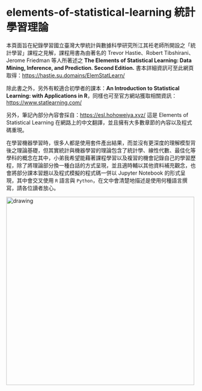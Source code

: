 # elements-of-statistical-learning 統計學習理論

本頁面旨在紀錄學習國立臺灣大學統計與數據科學研究所江其衽老師所開設之「統計學習」課程之見解，課程用書為由著名的 Trevor Hastie、Robert Tibshirani、Jerome Friedman 等人所著述之 
**The Elements of Statistical Learning: Data Mining, Inference, and Prediction. Second Edition.**
書本詳細資訊可至此網頁取得：https://hastie.su.domains/ElemStatLearn/

除此書之外，另外有較適合初學者的課本：**An Introduction to Statistical Learning: with Applications in R**，同樣也可至官方網站獲取相關資訊：https://www.statlearning.com/

另外，筆記內部分內容會採自：https://esl.hohoweiya.xyz/ 這是 Elements of Statistical Learning 在網路上的中文翻譯，並且擁有大多數章節的內容以及程式碼重現。

在學習機器學習時，很多人都是使用套件產出結果，而並沒有更深度的理解模型背後之理論基礎，但其實統計與機器學習的理論包含了統計學、線性代數、最佳化等學科的概念在其中，小弟我希望能藉著課程學習以及複習的機會記錄自己的學習歷程，除了將理論部分換一種白話的方式呈現，並且適時輔以其他資料補充觀念，也會將部分課本習題以及程式模擬的程式碼一併以 Jupyter Notebook 的形式呈現，其中會交叉使用 `R` 語言與 `Python`，在文中會清楚地描述是使用何種語言撰寫，請各位讀者放心。

<img src="[https://user-images.githubusercontent.com/13688320/51331586-095cf300-1ab5-11e9-9a21-b9ec2902d9ec.png](https://scontent.ftpe9-1.fna.fbcdn.net/v/t39.30808-6/312810144_3069255036698841_3876641830977744087_n.jpg?_nc_cat=101&ccb=1-7&_nc_sid=0debeb&_nc_ohc=kkluetIEdYoAX89vLGA&_nc_ht=scontent.ftpe9-1.fna&oh=00_AfAf74zAUa9sar2FRRE1Dp_DapZSBsDjdtY4FA4gJAA8bA&oe=636C9E7F)" alt="drawing" width="500"/>
